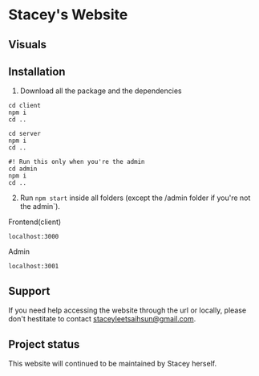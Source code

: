 # Stacey's Website

## Visuals

## Installation

1. Download all the package and the dependencies

```
cd client
npm i
cd ..
```

```
cd server
npm i
cd ..

```
```
#! Run this only when you're the admin
cd admin
npm i
cd ..
```

2. Run ```npm start``` inside all folders (except the /admin folder if you're not the admin`).

Frontend(client)
```
localhost:3000
```

Admin
```
localhost:3001
```

## Support

If you need help accessing the website through the url or locally, please don't hestitate to contact [staceyleetsaihsun@gmail.com](mailto:staceyleetsaihsun@gmail.com).

## Project status

This website will continued to be maintained by Stacey herself. 

